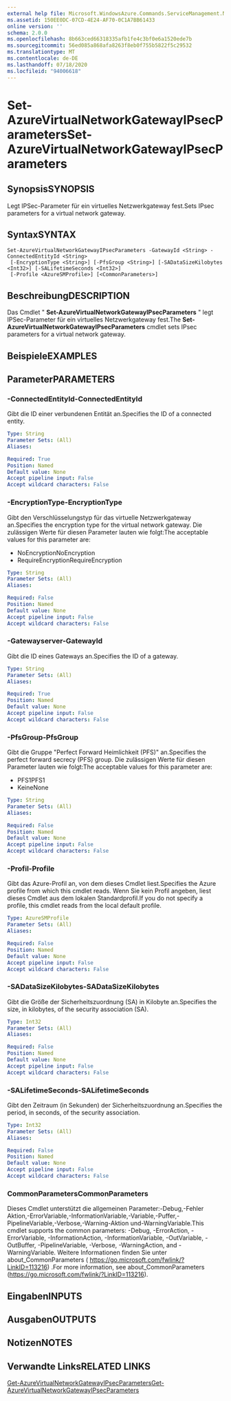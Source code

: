 ```yaml
---
external help file: Microsoft.WindowsAzure.Commands.ServiceManagement.Network.dll-Help.xml
ms.assetid: 150EE0DC-07CD-4E24-AF70-0C1A7BB61433
online version: ''
schema: 2.0.0
ms.openlocfilehash: 8b663ced66318335afb1fe4c3bf0e6a1520ede7b
ms.sourcegitcommit: 56ed085a868afa8263f8eb0f755b5822f5c29532
ms.translationtype: MT
ms.contentlocale: de-DE
ms.lasthandoff: 07/18/2020
ms.locfileid: "94006618"
---
```

# <span data-ttu-id="124e8-101">Set-AzureVirtualNetworkGatewayIPsecParameters</span><span class="sxs-lookup"><span data-stu-id="124e8-101">Set-AzureVirtualNetworkGatewayIPsecParameters</span></span>

## <span data-ttu-id="124e8-102">Synopsis</span><span class="sxs-lookup"><span data-stu-id="124e8-102">SYNOPSIS</span></span>
<span data-ttu-id="124e8-103">Legt IPSec-Parameter für ein virtuelles Netzwerkgateway fest.</span><span class="sxs-lookup"><span data-stu-id="124e8-103">Sets IPsec parameters for a virtual network gateway.</span></span>

## <span data-ttu-id="124e8-104">Syntax</span><span class="sxs-lookup"><span data-stu-id="124e8-104">SYNTAX</span></span>

```
Set-AzureVirtualNetworkGatewayIPsecParameters -GatewayId <String> -ConnectedEntityId <String>
 [-EncryptionType <String>] [-PfsGroup <String>] [-SADataSizeKilobytes <Int32>] [-SALifetimeSeconds <Int32>]
 [-Profile <AzureSMProfile>] [<CommonParameters>]
```

## <span data-ttu-id="124e8-105">Beschreibung</span><span class="sxs-lookup"><span data-stu-id="124e8-105">DESCRIPTION</span></span>
<span data-ttu-id="124e8-106">Das Cmdlet " **Set-AzureVirtualNetworkGatewayIPsecParameters** " legt IPSec-Parameter für ein virtuelles Netzwerkgateway fest.</span><span class="sxs-lookup"><span data-stu-id="124e8-106">The **Set-AzureVirtualNetworkGatewayIPsecParameters** cmdlet sets IPsec parameters for a virtual network gateway.</span></span>

## <span data-ttu-id="124e8-107">Beispiele</span><span class="sxs-lookup"><span data-stu-id="124e8-107">EXAMPLES</span></span>

## <span data-ttu-id="124e8-108">Parameter</span><span class="sxs-lookup"><span data-stu-id="124e8-108">PARAMETERS</span></span>

### <span data-ttu-id="124e8-109">-ConnectedEntityId</span><span class="sxs-lookup"><span data-stu-id="124e8-109">-ConnectedEntityId</span></span>
<span data-ttu-id="124e8-110">Gibt die ID einer verbundenen Entität an.</span><span class="sxs-lookup"><span data-stu-id="124e8-110">Specifies the ID of a connected entity.</span></span>

```yaml
Type: String
Parameter Sets: (All)
Aliases: 

Required: True
Position: Named
Default value: None
Accept pipeline input: False
Accept wildcard characters: False
```

### <span data-ttu-id="124e8-111">-EncryptionType</span><span class="sxs-lookup"><span data-stu-id="124e8-111">-EncryptionType</span></span>
<span data-ttu-id="124e8-112">Gibt den Verschlüsselungstyp für das virtuelle Netzwerkgateway an.</span><span class="sxs-lookup"><span data-stu-id="124e8-112">Specifies the encryption type for the virtual network gateway.</span></span>
<span data-ttu-id="124e8-113">Die zulässigen Werte für diesen Parameter lauten wie folgt:</span><span class="sxs-lookup"><span data-stu-id="124e8-113">The acceptable values for this parameter are:</span></span>

- <span data-ttu-id="124e8-114">NoEncryption</span><span class="sxs-lookup"><span data-stu-id="124e8-114">NoEncryption</span></span>
- <span data-ttu-id="124e8-115">RequireEncryption</span><span class="sxs-lookup"><span data-stu-id="124e8-115">RequireEncryption</span></span>

```yaml
Type: String
Parameter Sets: (All)
Aliases: 

Required: False
Position: Named
Default value: None
Accept pipeline input: False
Accept wildcard characters: False
```

### <span data-ttu-id="124e8-116">-Gatewayserver</span><span class="sxs-lookup"><span data-stu-id="124e8-116">-GatewayId</span></span>
<span data-ttu-id="124e8-117">Gibt die ID eines Gateways an.</span><span class="sxs-lookup"><span data-stu-id="124e8-117">Specifies the ID of a gateway.</span></span>

```yaml
Type: String
Parameter Sets: (All)
Aliases: 

Required: True
Position: Named
Default value: None
Accept pipeline input: False
Accept wildcard characters: False
```

### <span data-ttu-id="124e8-118">-PfsGroup</span><span class="sxs-lookup"><span data-stu-id="124e8-118">-PfsGroup</span></span>
<span data-ttu-id="124e8-119">Gibt die Gruppe "Perfect Forward Heimlichkeit (PFS)" an.</span><span class="sxs-lookup"><span data-stu-id="124e8-119">Specifies the perfect forward secrecy (PFS) group.</span></span>
<span data-ttu-id="124e8-120">Die zulässigen Werte für diesen Parameter lauten wie folgt:</span><span class="sxs-lookup"><span data-stu-id="124e8-120">The acceptable values for this parameter are:</span></span>

- <span data-ttu-id="124e8-121">PFS1</span><span class="sxs-lookup"><span data-stu-id="124e8-121">PFS1</span></span>
- <span data-ttu-id="124e8-122">Keine</span><span class="sxs-lookup"><span data-stu-id="124e8-122">None</span></span>

```yaml
Type: String
Parameter Sets: (All)
Aliases: 

Required: False
Position: Named
Default value: None
Accept pipeline input: False
Accept wildcard characters: False
```

### <span data-ttu-id="124e8-123">-Profil</span><span class="sxs-lookup"><span data-stu-id="124e8-123">-Profile</span></span>
<span data-ttu-id="124e8-124">Gibt das Azure-Profil an, von dem dieses Cmdlet liest.</span><span class="sxs-lookup"><span data-stu-id="124e8-124">Specifies the Azure profile from which this cmdlet reads.</span></span> <span data-ttu-id="124e8-125">Wenn Sie kein Profil angeben, liest dieses Cmdlet aus dem lokalen Standardprofil.</span><span class="sxs-lookup"><span data-stu-id="124e8-125">If you do not specify a profile, this cmdlet reads from the local default profile.</span></span>

```yaml
Type: AzureSMProfile
Parameter Sets: (All)
Aliases: 

Required: False
Position: Named
Default value: None
Accept pipeline input: False
Accept wildcard characters: False
```

### <span data-ttu-id="124e8-126">-SADataSizeKilobytes</span><span class="sxs-lookup"><span data-stu-id="124e8-126">-SADataSizeKilobytes</span></span>
<span data-ttu-id="124e8-127">Gibt die Größe der Sicherheitszuordnung (SA) in Kilobyte an.</span><span class="sxs-lookup"><span data-stu-id="124e8-127">Specifies the size, in kilobytes, of the security association (SA).</span></span>

```yaml
Type: Int32
Parameter Sets: (All)
Aliases: 

Required: False
Position: Named
Default value: None
Accept pipeline input: False
Accept wildcard characters: False
```

### <span data-ttu-id="124e8-128">-SALifetimeSeconds</span><span class="sxs-lookup"><span data-stu-id="124e8-128">-SALifetimeSeconds</span></span>
<span data-ttu-id="124e8-129">Gibt den Zeitraum (in Sekunden) der Sicherheitszuordnung an.</span><span class="sxs-lookup"><span data-stu-id="124e8-129">Specifies the period, in seconds, of the security association.</span></span>

```yaml
Type: Int32
Parameter Sets: (All)
Aliases: 

Required: False
Position: Named
Default value: None
Accept pipeline input: False
Accept wildcard characters: False
```

### <span data-ttu-id="124e8-130">CommonParameters</span><span class="sxs-lookup"><span data-stu-id="124e8-130">CommonParameters</span></span>
<span data-ttu-id="124e8-131">Dieses Cmdlet unterstützt die allgemeinen Parameter:-Debug,-Fehler Aktion,-ErrorVariable,-InformationVariable,-Variable,-Puffer,-PipelineVariable,-Verbose,-Warning-Aktion und-WarningVariable.</span><span class="sxs-lookup"><span data-stu-id="124e8-131">This cmdlet supports the common parameters: -Debug, -ErrorAction, -ErrorVariable, -InformationAction, -InformationVariable, -OutVariable, -OutBuffer, -PipelineVariable, -Verbose, -WarningAction, and -WarningVariable.</span></span> <span data-ttu-id="124e8-132">Weitere Informationen finden Sie unter about_CommonParameters ( https://go.microsoft.com/fwlink/?LinkID=113216) .</span><span class="sxs-lookup"><span data-stu-id="124e8-132">For more information, see about_CommonParameters (https://go.microsoft.com/fwlink/?LinkID=113216).</span></span>

## <span data-ttu-id="124e8-133">Eingaben</span><span class="sxs-lookup"><span data-stu-id="124e8-133">INPUTS</span></span>

## <span data-ttu-id="124e8-134">Ausgaben</span><span class="sxs-lookup"><span data-stu-id="124e8-134">OUTPUTS</span></span>

## <span data-ttu-id="124e8-135">Notizen</span><span class="sxs-lookup"><span data-stu-id="124e8-135">NOTES</span></span>

## <span data-ttu-id="124e8-136">Verwandte Links</span><span class="sxs-lookup"><span data-stu-id="124e8-136">RELATED LINKS</span></span>

[<span data-ttu-id="124e8-137">Get-AzureVirtualNetworkGatewayIPsecParameters</span><span class="sxs-lookup"><span data-stu-id="124e8-137">Get-AzureVirtualNetworkGatewayIPsecParameters</span></span>](./Get-AzureVirtualNetworkGatewayIPsecParameters.md)


